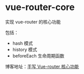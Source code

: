 # vue-router-core

实现 vue-router 的核心功能

包括：

- hash 模式
- history 模式
- beforeEach 生命周期函数

博客地址：[手写 Vue-router 核心功能](http://www.114.117.209.134/detailed?id=85)
